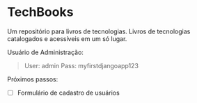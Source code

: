 # TechBooks

Um repositório para livros de tecnologias.
Livros de tecnologias catalogados e acessíveis em um só lugar. 

Usuário de Administração:

> User: admin
> Pass: myfirstdjangoapp123 


Próximos passos:
- [ ] Formulário de cadastro de usuários